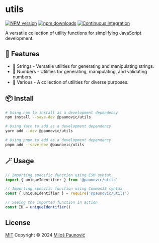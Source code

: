 # utils

[![NPM version](https://img.shields.io/npm/v/@paunovic/utils)](https://www.npmjs.com/package/@paunovic/utils)
[![npm downloads](https://badgen.net/npm/dm/@paunovic/utils)](https://www.npmjs.com/package/@paunovic/utils)
[![Continuous Integration](https://github.com/MilosPaunovic/utils/actions/workflows/ci.yml/badge.svg)](https://github.com/MilosPaunovic/utils/actions/workflows/ci.yml)

A versatile collection of utility functions for simplifying JavaScript development.

## 🚀 Features

- 📝 Strings - Versatile utilities for generating and manipulating strings.
- 🔢 Numbers - Utilities for generating, manipulating, and validating numbers.
- 🧩 Various - A collection of utilities for diverse purposes.

## 📦 Install

```bash
# Using npm to install as a development dependency
npm install --save-dev @paunovic/utils

# Using Yarn to add as a development dependency
yarn add --dev @paunovic/utils

# Using pnpm to add as a development dependency
pnpm add --save-dev @paunovic/utils
```

## 🪄 Usage

```ts
// Importing specific function using ESM syntax
import { uniqueIdentifier } from '@paunovic/utils'

// Importing specific function using CommonJS syntax
const { uniqueIdentifier } = require('@paunovic/utils')

// Seeing the imported function in action
const ID = uniqueIdentifier()
```

## License

[MIT](./LICENSE) Copyright © 2024 [Miloš Paunović](https://github.com/MilosPaunovic)
